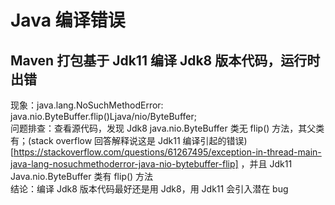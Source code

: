 # Java 编译错误
## Maven 打包基于 Jdk11 编译 Jdk8 版本代码，运行时出错
现象：java.lang.NoSuchMethodError: java.nio.ByteBuffer.flip()Ljava/nio/ByteBuffer;  
问题排查：查看源代码，发现 Jdk8 java.nio.ByteBuffer 类无 flip() 方法，其父类有；(stack overflow 回答解释说这是 Jdk11 编译引起的错误)
[https://stackoverflow.com/questions/61267495/exception-in-thread-main-java-lang-nosuchmethoderror-java-nio-bytebuffer-flip]
，并且 Jdk11 Java.nio.ByteBuffer 类有 flip() 方法  
结论：编译 Jdk8 版本代码最好还是用 Jdk8，用 Jdk11 会引入潜在 bug 

